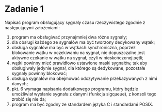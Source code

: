 # Zadanie 1
Napisać program obsługujący sygnały czasu rzeczywistego zgodnie z następującymi założeniami:
1. program ma obsługiwać przynajmniej dwa różne sygnały;
2. dla obsługi każdego ze sygnałów ma być tworzony dedykowany wątek;
3. obsługa sygnałów ma być w wątkach synchroniczna, poprzez blokowanie wątku w 
oczekiwaniu na sygnał, nie dopuszczalne jest aktywne czekanie w wątku na sygnał, czyli w
nieskończonej pętli;
4. wątki powinny mieć prawidłowo ustawione maski sygnałów, tak aby obsługiwały jedynie 
sygnał, dla którego są dedykowane, pozostałe sygnały powinny blokować;
5. obsługa sygnałów ma obejmować odczytywanie przekazywanych z nimi danych;
6. pkt. 6 wymaga napisania dodatkowego programu, który będzie umożliwiał wysłanie sygnału z 
danymi (funkcja sigqueue), z konsoli tego zrobić się nie da;
7. program ma być zgodny ze standardem języka C i standardami POSIX.
